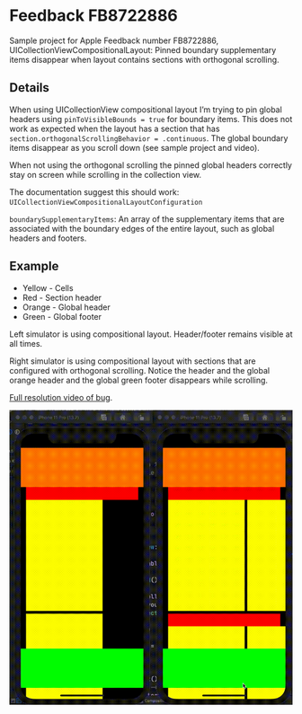 # Feedback FB8722886

Sample project for Apple Feedback number FB8722886, UICollectionViewCompositionalLayout: Pinned boundary supplementary items disappear when layout contains sections with orthogonal scrolling.

## Details

When using UICollectionView compositional layout I’m trying to pin global headers using `pinToVisibleBounds = true` for boundary items. This does not work as expected when the layout has a section that has `section.orthogonalScrollingBehavior = .continuous`. The global boundary items disappear as you scroll down (see sample project and video).

When not using the orthogonal scrolling the pinned global headers correctly stay on screen while scrolling in the collection view.

The documentation suggest this should work: 
`UICollectionViewCompositionalLayoutConfiguration`

`boundarySupplementaryItems`:
An array of the supplementary items that are associated with the boundary edges of the entire layout, such as global headers and footers.

## Example

* Yellow - Cells
* Red - Section header
* Orange - Global header
* Green - Global footer

Left simulator is using compositional layout. Header/footer remains visible at all times.

Right simulator is using compositional layout with sections that are configured with orthogonal scrolling. Notice the header and the global orange header and the global green footer disappears while scrolling.

[Full resolution video of bug](compositional_bug.mov).

![](compositional_bug.gif)


